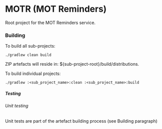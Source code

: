 # MOTR (MOT Reminders)

Root project for the MOT Reminders service.

### Building
To build all sub-projects:

```./gradlew clean build ```

ZIP artefacts will reside in: ${sub-project-root}/build/distributions.

To build individual projects:

```./gradlew :<sub_project_name>:clean :<sub_project_name>:build ```

##### Testing

###### Unit testing
Unit tests are part of the artefact building process (see Building paragraph)

